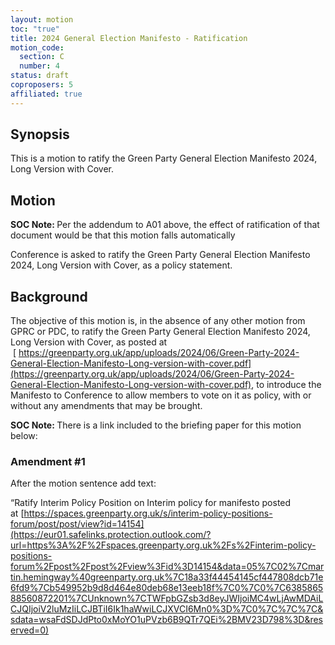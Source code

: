 ```yaml
---
layout: motion
toc: "true"
title: 2024 General Election Manifesto - Ratification
motion_code:
  section: C
  number: 4
status: draft
coproposers: 5
affiliated: true
---
```

## Synopsis

This is a motion to ratify the Green Party General Election Manifesto 2024, Long Version with Cover.

## Motion

<p class="alert d-inline-block alert-primary"><strong>SOC Note: </strong> Per the addendum to A01 above, the effect of ratification of that document would be that this motion falls automatically</p>

Conference is asked to ratify the Green Party General Election Manifesto 2024, Long Version with Cover, as a policy statement.

## Background

The objective of this motion is, in the absence of any other motion from GPRC or PDC, to ratify the Green Party General Election Manifesto 2024, Long Version with Cover, as posted at  [ https://greenparty.org.uk/app/uploads/2024/06/Green-Party-2024-General-Election-Manifesto-Long-version-with-cover.pdf](https://greenparty.org.uk/app/uploads/2024/06/Green-Party-2024-General-Election-Manifesto-Long-version-with-cover.pdf), to introduce the Manifesto to Conference to allow members to vote on it as policy, with or without any amendments that may be brought.

<p class="alert d-inline-block alert-primary"><strong>SOC Note: </strong> There is a link included to the briefing paper for this motion below:  <https://spaces.greenparty.org.uk/file/file/download?guid=7ba8cfad-053a-40e9-adc7-42803cd85255&hash_sha1=d6d78d1b></p>


<div class="amendment amendment-tbd">
<div class="d-flex justify-content-between align-items-start">
<h3 id="amendment-1">Amendment #1</h3>
</div>
    
After the motion sentence add text:

“Ratify Interim Policy Position on Interim policy for manifesto posted at [https://spaces.greenparty.org.uk/s/interim-policy-positions-forum/post/post/view?id=14154](https://eur01.safelinks.protection.outlook.com/?url=https%3A%2F%2Fspaces.greenparty.org.uk%2Fs%2Finterim-policy-positions-forum%2Fpost%2Fpost%2Fview%3Fid%3D14154&data=05%7C02%7Cmartin.hemingway%40greenparty.org.uk%7C18a33f44454145cf447808dcb71e6fd9%7Cb549952b9d8d464e80deb68e13eeb18f%7C0%7C0%7C638586588560872201%7CUnknown%7CTWFpbGZsb3d8eyJWIjoiMC4wLjAwMDAiLCJQIjoiV2luMzIiLCJBTiI6Ik1haWwiLCJXVCI6Mn0%3D%7C0%7C%7C%7C&sdata=wsaFdSDJdPto0xMoYO1uPVzb6B9QTr7QEi%2BMV23D798%3D&reserved=0)
  
</div>
